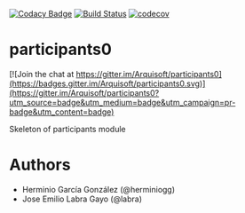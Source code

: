 [![Codacy Badge](https://api.codacy.com/project/badge/Grade/56939749694d403083de20f8a7e2b056)](https://www.codacy.com/app/Fuegon/dashboard2a?utm_source=github.com&amp;utm_medium=referral&amp;utm_content=Arquisoft/dashboard2a&amp;utm_campaign=Badge_Grade)
[![Build Status](https://travis-ci.org/Arquisoft/participants0.svg?branch=master)](https://travis-ci.org/Arquisoft/participants0)
[![codecov](https://codecov.io/gh/Arquisoft/dashboard2a/branch/master/graph/badge.svg)](https://codecov.io/gh/Arquisoft/dashboard2a)


# participants0

[![Join the chat at https://gitter.im/Arquisoft/participants0](https://badges.gitter.im/Arquisoft/participants0.svg)](https://gitter.im/Arquisoft/participants0?utm_source=badge&utm_medium=badge&utm_campaign=pr-badge&utm_content=badge)

Skeleton of participants module

# Authors

- Herminio García González (@herminiogg)
- Jose Emilio Labra Gayo (@labra)

